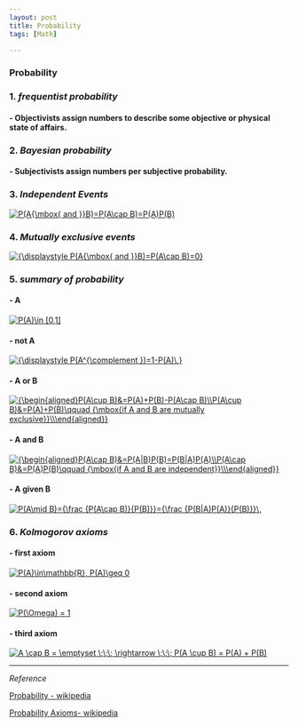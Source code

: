 ```yaml
---
layout: post
title: Probability
tags: [Math]

---
```


### Probability

### 1. *frequentist probability*

#### - Objectivists assign numbers to describe some objective or physical state of affairs.

### 2. *Bayesian probability*
 
#### - Subjectivists assign numbers per subjective probability.


### 3. *Independent Events*

<a href="https://www.codecogs.com/eqnedit.php?latex=\inline&space;P(A{\mbox{&space;and&space;}}B)=P(A\cap&space;B)=P(A)P(B)" target="_blank"><img src="https://latex.codecogs.com/gif.latex?\inline&space;P(A{\mbox{&space;and&space;}}B)=P(A\cap&space;B)=P(A)P(B)" title="P(A{\mbox{ and }}B)=P(A\cap B)=P(A)P(B)" /></a>


### 4. *Mutually exclusive events*

<a href="https://www.codecogs.com/eqnedit.php?latex=\inline&space;{\displaystyle&space;P(A{\mbox{&space;and&space;}}B)=P(A\cap&space;B)=0}" target="_blank"><img src="https://latex.codecogs.com/gif.latex?\inline&space;{\displaystyle&space;P(A{\mbox{&space;and&space;}}B)=P(A\cap&space;B)=0}" title="{\displaystyle P(A{\mbox{ and }}B)=P(A\cap B)=0}" /></a>


### 5. *summary of probability*

#### - A

<a href="https://www.codecogs.com/eqnedit.php?latex=\inline&space;P(A)\in&space;[0,1]" target="_blank"><img src="https://latex.codecogs.com/gif.latex?\inline&space;P(A)\in&space;[0,1]" title="P(A)\in [0,1]" /></a>


#### - not A

<a href="https://www.codecogs.com/eqnedit.php?latex=\inline&space;{\displaystyle&space;P(A^{\complement&space;})=1-P(A)\,}" target="_blank"><img src="https://latex.codecogs.com/gif.latex?\inline&space;{\displaystyle&space;P(A^{\complement&space;})=1-P(A)\,}" title="{\displaystyle P(A^{\complement })=1-P(A)\,}" /></a>

#### - A or B

<a href="https://www.codecogs.com/eqnedit.php?latex=\inline&space;{\begin{aligned}P(A\cup&space;B)&=P(A)&plus;P(B)-P(A\cap&space;B)\\P(A\cup&space;B)&=P(A)&plus;P(B)\qquad&space;{\mbox{if&space;A&space;and&space;B&space;are&space;mutually&space;exclusive}}\\\end{aligned}}" target="_blank"><img src="https://latex.codecogs.com/gif.latex?\inline&space;{\begin{aligned}P(A\cup&space;B)&=P(A)&plus;P(B)-P(A\cap&space;B)\\P(A\cup&space;B)&=P(A)&plus;P(B)\qquad&space;{\mbox{if&space;A&space;and&space;B&space;are&space;mutually&space;exclusive}}\\\end{aligned}}" title="{\begin{aligned}P(A\cup B)&=P(A)+P(B)-P(A\cap B)\\P(A\cup B)&=P(A)+P(B)\qquad {\mbox{if A and B are mutually exclusive}}\\\end{aligned}}" /></a>


#### - A and B

<a href="https://www.codecogs.com/eqnedit.php?latex=\inline&space;{\begin{aligned}P(A\cap&space;B)&=P(A|B)P(B)=P(B|A)P(A)\\P(A\cap&space;B)&=P(A)P(B)\qquad&space;{\mbox{if&space;A&space;and&space;B&space;are&space;independent}}\\\end{aligned}}" target="_blank"><img src="https://latex.codecogs.com/gif.latex?\inline&space;{\begin{aligned}P(A\cap&space;B)&=P(A|B)P(B)=P(B|A)P(A)\\P(A\cap&space;B)&=P(A)P(B)\qquad&space;{\mbox{if&space;A&space;and&space;B&space;are&space;independent}}\\\end{aligned}}" title="{\begin{aligned}P(A\cap B)&=P(A|B)P(B)=P(B|A)P(A)\\P(A\cap B)&=P(A)P(B)\qquad {\mbox{if A and B are independent}}\\\end{aligned}}" /></a>

#### - A given B

<a href="https://www.codecogs.com/eqnedit.php?latex=\inline&space;P(A\mid&space;B)={\frac&space;{P(A\cap&space;B)}{P(B)}}={\frac&space;{P(B|A)P(A)}{P(B)}}\," target="_blank"><img src="https://latex.codecogs.com/gif.latex?\inline&space;P(A\mid&space;B)={\frac&space;{P(A\cap&space;B)}{P(B)}}={\frac&space;{P(B|A)P(A)}{P(B)}}\," title="P(A\mid B)={\frac {P(A\cap B)}{P(B)}}={\frac {P(B|A)P(A)}{P(B)}}\," /></a>


### 6. *Kolmogorov axioms*

#### - first axiom

<a href="https://www.codecogs.com/eqnedit.php?latex=\inline&space;P(A)\in\mathbb{R},&space;P(A)\geq&space;0" target="_blank"><img src="https://latex.codecogs.com/gif.latex?\inline&space;P(A)\in\mathbb{R},&space;P(A)\geq&space;0" title="P(A)\in\mathbb{R}, P(A)\geq 0" /></a>


#### - second axiom

<a href="https://www.codecogs.com/eqnedit.php?latex=\inline&space;P(\Omega)&space;=&space;1" target="_blank"><img src="https://latex.codecogs.com/gif.latex?\inline&space;P(\Omega)&space;=&space;1" title="P(\Omega) = 1" /></a>


#### - third axiom

<a href="https://www.codecogs.com/eqnedit.php?latex=\inline&space;A&space;\cap&space;B&space;=&space;\emptyset&space;\;\;\;&space;\rightarrow&space;\;\;\;&space;P(A&space;\cup&space;B)&space;=&space;P(A)&space;&plus;&space;P(B)" target="_blank"><img src="https://latex.codecogs.com/gif.latex?\inline&space;A&space;\cap&space;B&space;=&space;\emptyset&space;\;\;\;&space;\rightarrow&space;\;\;\;&space;P(A&space;\cup&space;B)&space;=&space;P(A)&space;&plus;&space;P(B)" title="A \cap B = \emptyset \;\;\; \rightarrow \;\;\; P(A \cup B) = P(A) + P(B)" /></a>


***
*Reference*


[Probability - wikipedia](https://en.wikipedia.org/wiki/Probability)

[Probability Axioms- wikipedia](https://en.wikipedia.org/wiki/Probability_axioms)

